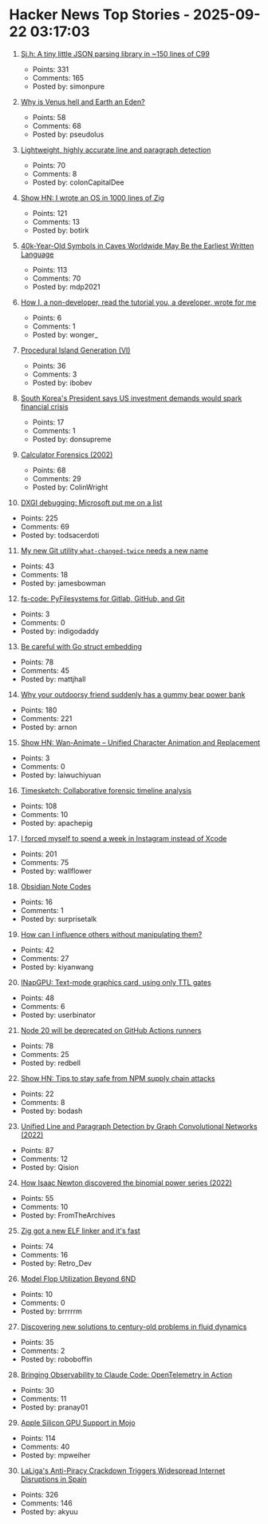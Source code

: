 # Hacker News Top Stories - 2025-09-22 03:17:03

1. [Sj.h: A tiny little JSON parsing library in ~150 lines of C99](https://github.com/rxi/sj.h)
   - Points: 331
   - Comments: 165
   - Posted by: simonpure

2. [Why is Venus hell and Earth an Eden?](https://www.quantamagazine.org/why-is-venus-hell-and-earth-an-eden-20250915/)
   - Points: 58
   - Comments: 68
   - Posted by: pseudolus

3. [Lightweight, highly accurate line and paragraph detection](https://arxiv.org/abs/2203.09638)
   - Points: 70
   - Comments: 8
   - Posted by: colonCapitalDee

4. [Show HN: I wrote an OS in 1000 lines of Zig](https://github.com/botirk38/OS-1000-lines-zig)
   - Points: 121
   - Comments: 13
   - Posted by: botirk

5. [40k-Year-Old Symbols in Caves Worldwide May Be the Earliest Written Language](https://www.openculture.com/2025/09/40000-year-old-symbols-found-in-caves-worldwide-may-be-the-earliest-written-language.html)
   - Points: 113
   - Comments: 70
   - Posted by: mdp2021

6. [How I, a non-developer, read the tutorial you, a developer, wrote for me](https://anniemueller.com/posts/how-i-a-non-developer-read-the-tutorial-you-a-developer-wrote-for-me-a-beginner)
   - Points: 6
   - Comments: 1
   - Posted by: wonger_

7. [Procedural Island Generation (VI)](https://brashandplucky.com/2025/09/28/procedural-island-generation-vi.html)
   - Points: 36
   - Comments: 3
   - Posted by: ibobev

8. [South Korea's President says US investment demands would spark financial crisis](https://www.cnbc.com/2025/09/21/south-koreas-president-lee-trump-investment-financial-crisis.html)
   - Points: 17
   - Comments: 1
   - Posted by: donsupreme

9. [Calculator Forensics (2002)](https://www.rskey.org/~mwsebastian/miscprj/results.htm)
   - Points: 68
   - Comments: 29
   - Posted by: ColinWright

10. [DXGI debugging: Microsoft put me on a list](https://slugcat.systems/post/25-09-21-dxgi-debugging-microsoft-put-me-on-a-list/)
   - Points: 225
   - Comments: 69
   - Posted by: todsacerdoti

11. [My new Git utility `what-changed-twice` needs a new name](https://blog.plover.com/2025/09/21/#what-changed-twice)
   - Points: 43
   - Comments: 18
   - Posted by: jamesbowman

12. [fs-code: PyFilesystems for Gitlab, GitHub, and Git](https://danjou.gitlab.io/fs-code/dev/codefs.html)
   - Points: 3
   - Comments: 0
   - Posted by: indigodaddy

13. [Be careful with Go struct embedding](https://mattjhall.co.uk/posts/be-careful-with-go-struct-embedding.html)
   - Points: 78
   - Comments: 45
   - Posted by: mattjhall

14. [Why your outdoorsy friend suddenly has a gummy bear power bank](https://www.theverge.com/tech/781387/backpacking-ultralight-haribo-power-bank)
   - Points: 180
   - Comments: 221
   - Posted by: arnon

15. [Show HN: Wan-Animate – Unified Character Animation and Replacement](https://www.wananimate.net/)
   - Points: 3
   - Comments: 0
   - Posted by: laiwuchiyuan

16. [Timesketch: Collaborative forensic timeline analysis](https://github.com/google/timesketch)
   - Points: 108
   - Comments: 10
   - Posted by: apachepig

17. [I forced myself to spend a week in Instagram instead of Xcode](https://www.pixelpusher.club/p/i-forced-myself-to-spend-a-week-in)
   - Points: 201
   - Comments: 75
   - Posted by: wallflower

18. [Obsidian Note Codes](https://ezhik.jp/obsidian/note-codes/)
   - Points: 16
   - Comments: 1
   - Posted by: surprisetalk

19. [How can I influence others without manipulating them?](https://andiroberts.com/leadership-questions/how-to-influence-others-without-manipulating)
   - Points: 42
   - Comments: 27
   - Posted by: kiyanwang

20. [INapGPU: Text-mode graphics card, using only TTL gates](https://github.com/Leoneq/iNapGPU)
   - Points: 48
   - Comments: 6
   - Posted by: userbinator

21. [Node 20 will be deprecated on GitHub Actions runners](https://github.blog/changelog/2025-09-19-deprecation-of-node-20-on-github-actions-runners/)
   - Points: 78
   - Comments: 25
   - Posted by: redbell

22. [Show HN: Tips to stay safe from NPM supply chain attacks](https://github.com/bodadotsh/npm-security-best-practices)
   - Points: 22
   - Comments: 8
   - Posted by: bodash

23. [Unified Line and Paragraph Detection by Graph Convolutional Networks (2022)](https://arxiv.org/abs/2503.05136)
   - Points: 87
   - Comments: 12
   - Posted by: Qision

24. [How Isaac Newton discovered the binomial power series (2022)](https://www.quantamagazine.org/how-isaac-newton-discovered-the-binomial-power-series-20220831/)
   - Points: 55
   - Comments: 10
   - Posted by: FromTheArchives

25. [Zig got a new ELF linker and it's fast](https://github.com/ziglang/zig/pull/25299)
   - Points: 74
   - Comments: 16
   - Posted by: Retro_Dev

26. [Model Flop Utilization Beyond 6ND](https://jott.live/markdown/mfu)
   - Points: 10
   - Comments: 0
   - Posted by: brrrrrm

27. [Discovering new solutions to century-old problems in fluid dynamics](https://deepmind.google/discover/blog/discovering-new-solutions-to-century-old-problems-in-fluid-dynamics/)
   - Points: 35
   - Comments: 2
   - Posted by: roboboffin

28. [Bringing Observability to Claude Code: OpenTelemetry in Action](https://signoz.io/blog/claude-code-monitoring-with-opentelemetry/)
   - Points: 30
   - Comments: 11
   - Posted by: pranay01

29. [Apple Silicon GPU Support in Mojo](https://forum.modular.com/t/apple-silicon-gpu-support-in-mojo/2295)
   - Points: 114
   - Comments: 40
   - Posted by: mpweiher

30. [LaLiga's Anti-Piracy Crackdown Triggers Widespread Internet Disruptions in Spain](https://reclaimthenet.org/laligas-anti-piracy-crackdown-triggers-widespread-internet-disruptions)
   - Points: 326
   - Comments: 146
   - Posted by: akyuu


